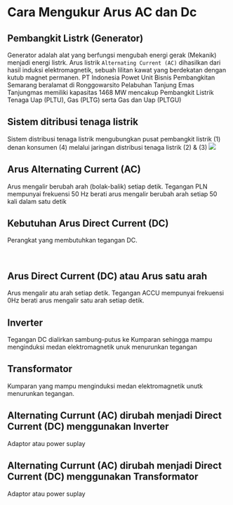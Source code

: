 # Cara Mengukur Arus AC dan Dc

## Pembangkit Listrk (Generator)

Generator adalah alat yang berfungsi mengubah energi gerak (Mekanik) menjadi energi listrk. Arus listrik `Alternating Current (AC)` dihasilkan dari hasil induksi elektromagnetik, sebuah lilitan kawat yang berdekatan dengan kutub magnet permanen.
PT Indonesia Powet Unit Bisnis Pembangkitan Semarang beralamat di Ronggowarsito Pelabuhan Tanjung Emas Tanjungmas memiliki kapasitas 1468 MW mencakup Pembangkit Listrik Tenaga Uap (PLTU), Gas (PLTG) serta Gas dan Uap (PLTGU)

## Sistem ditribusi tenaga listrik

Sistem distribusi tenaga listrik mengubungkan pusat pembangkit listrik (1) denan konsumen (4) melalui jaringan distribusi tenaga listrik (2) & (3)
<img src="://raw.githubusercontent.com/yusrilarzaqi/Kuliah/ccb60283c5d8934c90678d8505fd20b0b0a4b084/Alat%20ukur%20%26%20Pengukuran/Pertemuan3/img/gambar1.PNG?token=AQW44DLSPEA3FGF4FRQULFTBPFQUY">

## Arus **Alternating Current (AC)**

Arus mengalir berubah arah (bolak-balik) setiap detik. Tegangan PLN mempunyai frekuensi 50 Hz berati arus mengalir berubah arah setiap 50 kali dalam satu detik

## Kebutuhan Arus **Direct Current (DC)**

Perangkat yang membutuhkan tegangan DC.

<img src=""> 
<img src=""> 
<img src=""> 

## Arus **Direct Current (DC)** atau Arus satu arah

Arus mengalir atu arah setiap detik. Tegangan ACCU mempunyai frekuensi 0Hz berati arus mengalir satu arah setiap detik.

## Inverter

Tegangan DC dialirkan sambung-putus ke Kumparan sehingga mampu menginduksi medan elektromagnetik unuk menurunkan tegangan
<img src="">

## Transformator

Kumparan yang mampu menginduksi medan elektromagnetik unutk menurunkan tegangan.

## **Alternating Currunt (AC)** dirubah menjadi **Direct Current (DC)** menggunakan **Inverter**

Adaptor atau power suplay
<img src="">

## **Alternating Currunt (AC)** dirubah menjadi **Direct Current (DC)** menggunakan **Transformator**

Adaptor atau power suplay
<img src="">
